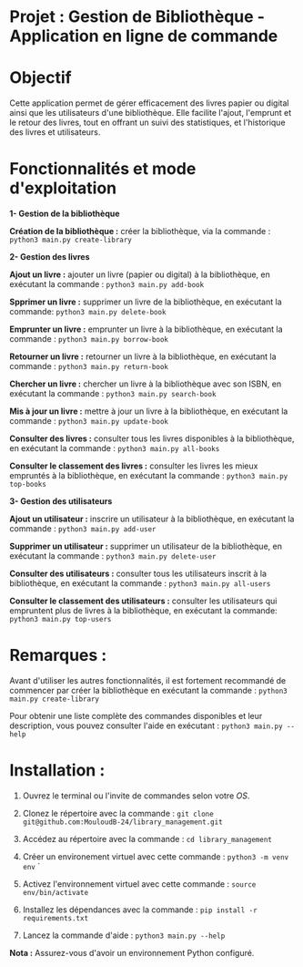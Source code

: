 # Projet  : Gestion de Bibliothèque - Application en ligne de commande

# Objectif
Cette application permet de gérer efficacement des livres papier ou digital ainsi que les utilisateurs d'une 
bibliothèque. Elle facilite l'ajout, l'emprunt et le retour des livres, tout en offrant un suivi des statistiques, 
et l'historique des livres et utilisateurs.

# Fonctionnalités et mode d'exploitation 
**1- Gestion de la bibliothèque**

**Création de la bibliothèque :** créer la bibliothèque, via la commande : `python3 main.py create-library`

**2- Gestion des livres**

**Ajout un livre :** ajouter un livre (papier ou digital) à la bibliothèque, 
en exécutant la commande : `python3 main.py add-book`

**Spprimer un livre :** supprimer un livre de la bibliothèque,
en exécutant la commande: `python3 main.py delete-book`

**Emprunter un livre :** emprunter un livre à la bibliothèque,
en exécutant la commande : `python3 main.py borrow-book`

**Retourner un livre :** retourner un livre à la bibliothèque,
en exécutant la commande : `python3 main.py return-book`

**Chercher un livre :** chercher un livre à la bibliothèque avec son ISBN, 
en exécutant la commande : `python3 main.py search-book`

**Mis à jour un livre :** mettre à jour un livre à la bibliothèque,
en exécutant la commande : `python3 main.py update-book`

**Consulter des livres :** consulter tous les livres disponibles à la bibliothèque,
en exécutant la commande : `python3 main.py all-books`

**Consulter le classement des livres :** consulter les livres les mieux empruntés à la bibliothèque,
en exécutant la commande : `python3 main.py top-books`

**3- Gestion des utilisateurs**

**Ajout un utilisateur :** inscrire un utilisateur à la bibliothèque,
en exécutant la commande : `python3 main.py add-user`

**Supprimer un utilisateur :** supprimer un utilisateur de la bibliothèque,
en exécutant la commande : `python3 main.py delete-user`

**Consulter des utilisateurs :** consulter tous les utilisateurs inscrit à la bibliothèque,
en exécutant la commande : `python3 main.py all-users`

**Consulter le classement des utilisateurs :** consulter les utilisateurs qui empruntent plus de livres à la bibliothèque,
en exécutant la commande: `python3 main.py top-users`

# Remarques : 
Avant d'utiliser les autres fonctionnalités, il est fortement recommandé de commencer par créer la bibliothèque en exécutant la commande :
`python3 main.py create-library`

Pour obtenir une liste complète des commandes disponibles et leur description, vous pouvez consulter l'aide en exécutant :
`python3 main.py --help`

# Installation :
1. Ouvrez le terminal ou l'invite de commandes selon votre _OS_.

2. Clonez le répertoire avec la commande : `git clone git@github.com:MouloudB-24/library_management.git`

3. Accédez au répertoire avec la commande : `cd library_management`

4. Créer un environement virtuel avec cette commande : `python3 -m venv env`
`
5. Activez l'environnement virtuel avec cette commande : `source env/bin/activate`

5. Installez les dépendances avec la commande : `pip install -r requirements.txt`
    
5. Lancez la commande d'aide : `python3 main.py --help`

**Nota :** Assurez-vous d'avoir un environnement Python configuré.